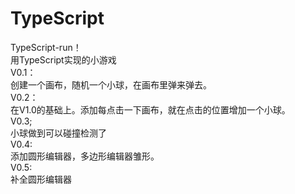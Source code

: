 # TypeScript
TypeScript-run！  
用TypeScript实现的小游戏  
V0.1：  
创建一个画布，随机一个小球，在画布里弹来弹去。  
V0.2：  
在V1.0的基础上。添加每点击一下画布，就在点击的位置增加一个小球。    
V0.3;  
小球做到可以碰撞检测了  
V0.4:   
添加圆形编辑器，多边形编辑器雏形。  
V0.5:  
补全圆形编辑器  